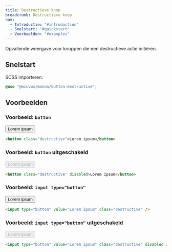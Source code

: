 ```yaml
---
title: Destructieve knop
breadcrumb: Destructieve knop
nav:
  - Introductie: "#introduction"
  - Snelstart: "#quickstart"
  - Voorbeelden: "#examples"
---
```


<p id="introduction">
  Opvallende weergave voor knoppen die een destructieve actie initiëren.
</p>

<h2 id="quickstart">Snelstart</h2>

SCSS importeren:

```scss
@use "@minvws/manon/button-destructive";
```

<h2 id="examples">Voorbeelden</h2>

### Voorbeeld: `button`

<button class="destructive">Lorem ipsum</button>

```html
<button class="destructive">Lorem ipsum</button>
```

### Voorbeeld: `button` uitgeschakeld

<button class="destructive" disabled>Lorem ipsum</button>

```html
<button class="destructive" disabled>Lorem ipsum</button>
```

### Voorbeeld: `input type="button"`

<input type="button" value="Lorem ipsum" class="destructive" />

```html
<input type="button" value="Lorem ipsum" class="destructive" />
```

### Voorbeeld: `input type="button"` uitgeschakeld

<input type="button" value="Lorem ipsum" class="destructive" disabled />

```html
<input type="button" value="Lorem ipsum" class="destructive" disabled />
```
